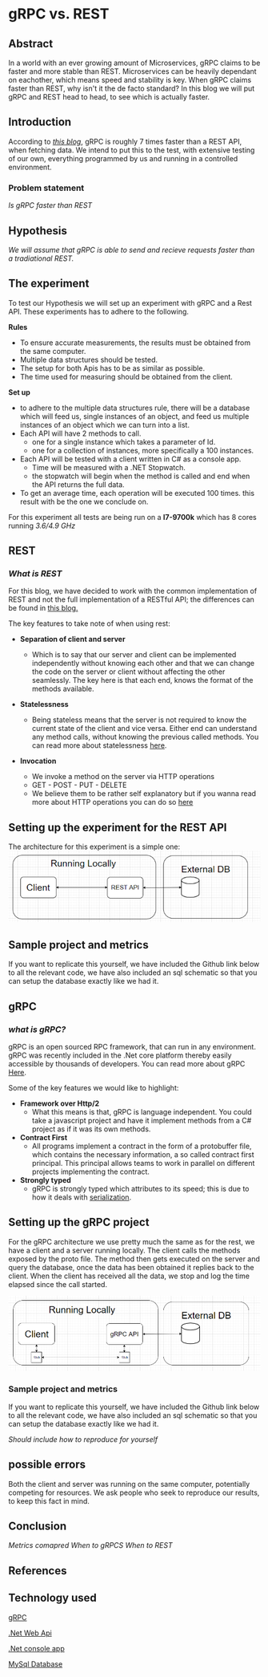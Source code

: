 # gRPC vs. REST

## Abstract
In a world with an ever growing amount of Microservices, gRPC claims to be faster and more stable than REST. Microservices can be heavily dependant on eachother, which means speed and stability is key. When gRPC claims faster than REST, why isn't it the de facto standard? In this blog we will put gRPC and REST head to head, to see which is actually faster.

## Introduction
According to _[this blog](https://medium.com/@EmperorRXF/evaluating-performance-of-rest-vs-grpc-1b8bdf0b22da)_, gRPC is roughly 7 times faster than a REST API, when fetching data. We intend to put this to the test, with extensive testing of our own, everything programmed by us and running in a controlled environment.
### Problem statement
*Is gRPC faster than REST*

## Hypothesis
*We will assume that gRPC is able to send and recieve requests faster than a tradiational REST.*

## The experiment
To test our Hypothesis we will set up an experiment with gRPC and a Rest API.
These experiments has to adhere to the following.

**Rules**
* To ensure accurate measurements, the results must be obtained from the same computer.
* Multiple data structures should be tested.
* The setup for both Apis has to be as similar as possible.
* The time used for measuring should be obtained from the client.

**Set up**
* to adhere to the multiple data structures rule, there will be a database which will feed us, single instances of an object, and feed us multiple instances of an object which we can turn into a list.
* Each API will have 2 methods to call. 
    * one for a single instance which takes a parameter of Id.
    * one for a collection of instances, more specifically a 100 instances.
* Each API will be tested with a client written in C# as a console app.
    * Time will be measured with a .NET Stopwatch.
    * the stopwatch will begin when the method is called and end when the API returns the full data.
* To get an average time, each operation will be executed 100 times. this result with be the one we conclude on.

For this experiment all tests are being run on a  **I7-9700k** which has 8 cores running _3.6/4.9 GHz_



## REST

### _*What is REST*_
For this blog, we have decided to work with the common implementation of REST and not the full implementation of a RESTful API; the differences can be found in [this blog.](https://blog.ndepend.com/rest-vs-restful/)

The key features to take note of when using rest:
* **Separation of client and server** 
    * Which is to say that our server and client can be implemented independently without knowing each other and that we can change the code on the server or client without affecting the other seamlessly.
    The key here is that each end, knows the format of the methods available.

* **Statelessness**
    * Being stateless means that the server is not required to know the current state of the client and vice versa. Either end can understand any method calls, without knowing the previous called methods. You can read more about statelessness [here](https://restfulapi.net/statelessness/).
* **Invocation**
    * We invoke a method on the server via HTTP operations
    * GET - POST - PUT - DELETE
    * We believe them to be rather self explanatory but if you wanna read more about HTTP operations you can do so [here](https://www.restapitutorial.com/lessons/httpmethods.html)


## Setting up the experiment for the REST API

The architecture for this experiment is a simple one:
![](Arch.png)




## Sample project and metrics
If you want to replicate this yourself, we have included the Github link below to all the relevant code, we have also included an sql schematic so that you can setup the database exactly like we had it.



## gRPC

### _*what is gRPC?*_

gRPC is an open sourced RPC framework, that can run in any environment. gRPC was recently included in the .Net core platform thereby easily accessible by thousands of developers. You can read more about gRPC [Here](https://grpc.io/).

Some of the key features we would like to highlight:

* **Framework over Http/2**
    * What this means is that, gRPC is language independent. You could take a javascript project and have it implement methods from a C# project as if it was its own methods.
* **Contract First**
    * All programs implement a contract in the form of a protobuffer file, which contains the necessary information, a so called contract first principal. This principal allows teams to work in parallel on different projects implementing the contract.
* **Strongly typed**
    * gRPC is strongly typed which attributes to its speed; this is due to how it deals with [serialization](https://medium.com/@EmperorRXF/evaluating-performance-of-rest-vs-grpc-1b8bdf0b22da).

## Setting up the gRPC project

For the gRPC architecture we use pretty much the same as for the rest, we have a client and a server running locally. The client calls the methods exposed by the proto file. The method then gets executed on the server and query the database, once the data has been obtained it replies back to the client. When the client has received all the data, we stop and log the time elapsed since the call started.


![](grpcarc.png)






### Sample project and metrics
If you want to replicate this yourself, we have included the Github link below to all the relevant code, we have also included an sql schematic so that you can setup the database exactly like we had it.

_Should include how to reproduce for yourself_

## possible errors

Both the client and server was running on the same computer, potentially competing for resources. We ask people who seek to reproduce our results, to keep this fact in mind. 

## Conclusion
_Metrics comapred_
_When to gRPCS_
_When to REST_

## References

## Technology used

[gRPC](https://gRPC.io/)

[.Net Web Api](https://dotnet.microsoft.com/apps/aspnet/apis)

[.Net console app](https://docs.microsoft.com/en-us/visualstudio/get-started/csharp/tutorial-console?view=vs-2019)

[MySql Database](https://www.mysql.com/)
